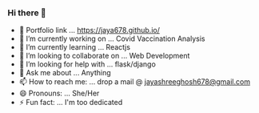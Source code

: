 ### Hi there 👋


- 🌺 Portfolio link ... https://jaya678.github.io/
- 🔭 I’m currently working on ... Covid Vaccination Analysis
- 🌱 I’m currently learning ... Reactjs
- 👯 I’m looking to collaborate on ... Web Development
- 🤔 I’m looking for help with ... flask/django
- 💬 Ask me about ... Anything
- 📫 How to reach me: ... drop a mail @ jayashreeghosh678@gmail.com
- 😄 Pronouns: ... She/Her
- ⚡ Fun fact: ... I'm too dedicated

